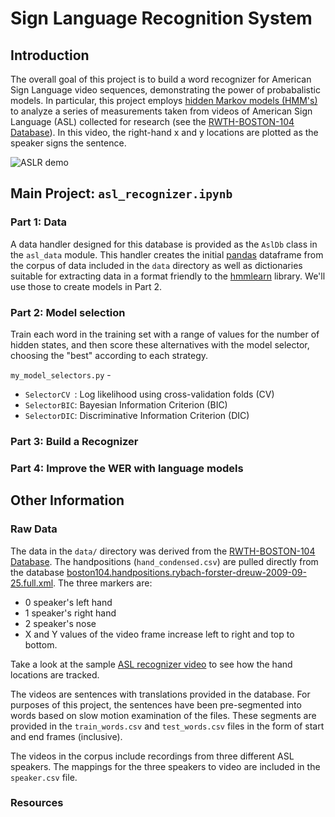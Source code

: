 # Sign Language Recognition System

## Introduction
The overall goal of this project is to build a word recognizer for American Sign Language video sequences, demonstrating the power of probabalistic models. In particular, this project employs [hidden Markov models (HMM's)](https://en.wikipedia.org/wiki/Hidden_Markov_model) to analyze a series of measurements taken from videos of American Sign Language (ASL) collected for research (see the [RWTH-BOSTON-104 Database](http://www-i6.informatik.rwth-aachen.de/~dreuw/database-rwth-boston-104.php)). In this video, the right-hand x and y locations are plotted as the speaker signs the sentence.

![ASLR demo](http://www-i6.informatik.rwth-aachen.de/~dreuw/images/demosample.png)


## Main Project: `asl_recognizer.ipynb`

### Part 1: Data

A data handler designed for this database is provided as the `AslDb` class in the `asl_data` module.  This handler creates the initial [pandas](http://pandas.pydata.org/pandas-docs/stable/) dataframe from the corpus of data included in the `data` directory as well as dictionaries suitable for extracting data in a format friendly to the [hmmlearn](https://hmmlearn.readthedocs.io/en/latest/) library.  We'll use those to create models in Part 2.

### Part 2: Model selection

Train each word in the training set with a range of values for the number of hidden states, and then score these alternatives with the model selector, choosing the "best" according to each strategy.

`my_model_selectors.py` - 
- `SelectorCV `: Log likelihood using cross-validation folds (CV)
- `SelectorBIC`: Bayesian Information Criterion (BIC)
- `SelectorDIC`: Discriminative Information Criterion (DIC) 

### Part 3: Build a Recognizer


### Part 4: Improve the WER with language models


## Other Information

### Raw Data

The data in the `data/` directory was derived from the [RWTH-BOSTON-104 Database](http://www-i6.informatik.rwth-aachen.de/~dreuw/database-rwth-boston-104.php). The handpositions (`hand_condensed.csv`) are pulled directly from the database [boston104.handpositions.rybach-forster-dreuw-2009-09-25.full.xml](boston104.handpositions.rybach-forster-dreuw-2009-09-25.full.xml). The three markers are:

*   0  speaker's left hand
*   1  speaker's right hand
*   2  speaker's nose
*   X and Y values of the video frame increase left to right and top to bottom.

Take a look at the sample [ASL recognizer video](http://www-i6.informatik.rwth-aachen.de/~dreuw/download/021.avi) to see how the hand locations are tracked.

The videos are sentences with translations provided in the database. For purposes of this project, the sentences have been pre-segmented into words based on slow motion examination of the files. These segments are provided in the `train_words.csv` and `test_words.csv` files in the form of start and end frames (inclusive).

The videos in the corpus include recordings from three different ASL speakers. The mappings for the three speakers to video are included in the `speaker.csv` file.


### Resources
